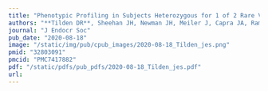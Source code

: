 ```yaml
---
title: "Phenotypic Profiling in Subjects Heterozygous for 1 of 2 Rare Variants in the Hypophosphatasia Gene (ALPL)"
authors: "**Tilden DR**, Sheehan JH, Newman JH, Meiler J, Capra JA, Ramirez A, Simmons J, Dahir K."
journal: "J Endocr Soc"
pub_date: "2020-08-18"
image: "/static/img/pub/cpub_images/2020-08-18_Tilden_jes.png"
pmid: "32803091"
pmcid: "PMC7417882"
pdf: "/static/pdfs/pub_pdfs/2020-08-18_Tilden_jes.pdf"
url: 
---
```

